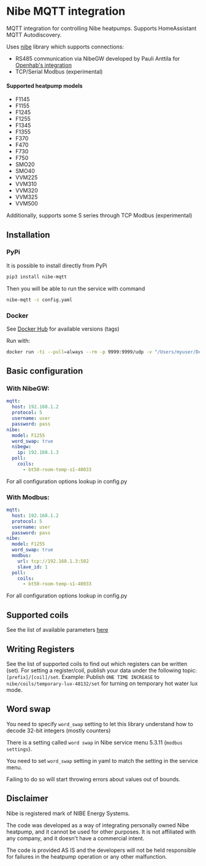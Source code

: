 # Nibe MQTT integration
MQTT integration for controlling Nibe heatpumps. Supports HomeAssistant MQTT Autodiscovery.

Uses [nibe](https://github.com/yozik04/nibe) library which supports connections:
  - RS485 communication via NibeGW developed by Pauli Anttila for [Openhab's integration](https://www.openhab.org/addons/bindings/nibeheatpump/)
  - TCP/Serial Modbus (experimental)

#### Supported heatpump models
 - F1145
 - F1155
 - F1245
 - F1255
 - F1345
 - F1355
 - F370
 - F470
 - F730
 - F750
 - SMO20
 - SMO40
 - VVM225
 - VVM310
 - VVM320
 - VVM325
 - VVM500

Additionally, supports some S series through TCP Modbus (experimental)

## Installation
### PyPi
It is possible to install directly from PyPi
```bash
pip3 install nibe-mqtt
```

Then you will be able to run the service with command
```bash
nibe-mqtt -c config.yaml
```

### Docker
See [Docker Hub](https://hub.docker.com/repository/docker/yozik04/nibe-mqtt) for available versions (tags)

Run with:
```bash
docker run -ti --pull=always --rm -p 9999:9999/udp -v "/Users/myuser/Desktop/config.yaml:/config/nibe-mqtt/config.yaml:ro" yozik04/nibe-mqtt:latest
```

## Basic configuration

### With NibeGW:
```yaml
mqtt:
  host: 192.168.1.2
  protocol: 5
  username: user
  password: pass
nibe:
  model: F1255
  word_swap: true
  nibegw:
    ip: 192.168.1.3
  poll:
    coils:
      - bt50-room-temp-s1-40033
```

For all configuration options lookup in config.py

### With Modbus:
```yaml
mqtt:
  host: 192.168.1.2
  protocol: 5
  username: user
  password: pass
nibe:
  model: F1255
  word_swap: true
  modbus:
    url: tcp://192.168.1.3:502
    slave_id: 1
  poll:
    coils:
      - bt50-room-temp-s1-40033
```

For all configuration options lookup in config.py

## Supported coils
See the list of available parameters [here](https://github.com/yozik04/nibe/tree/master/nibe/data)

## Writing Registers
See the list of supported coils to find out which registers can be written (set). For setting a register/coil, publish your data under the following topic: `[prefix]/[coil]/set`. Example: Publish `ONE TIME INCREASE` to `nibe/coils/temporary-lux-48132/set` for turning on temporary hot water lux mode.

## Word swap
You need to specify `word_swap` setting to let this library understand how to decode 32-bit integers (mostly counters)

There is a setting called `word swap` in Nibe service menu 5.3.11 (`modbus settings`).

You need to set `word_swap` setting in yaml to match the setting in the service menu.

Failing to do so will start throwing errors about values out of bounds.

## Disclaimer
Nibe is registered mark of NIBE Energy Systems.

The code was developed as a way of integrating personally owned Nibe heatpump, and it cannot be used for other purposes. It is not affiliated with any company, and it doesn't have a commercial intent.

The code is provided AS IS and the developers will not be held responsible for failures in the heatpump operation or any other malfunction.

